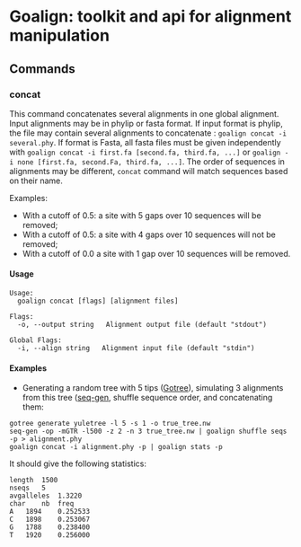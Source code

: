 # Goalign: toolkit and api for alignment manipulation

## Commands

### concat
This command concatenates several alignments in one global alignment. Input alignments may be in phylip or fasta format. If input format is phylip, the file may contain several alignments to concatenate : `goalign concat -i several.phy`. If format is Fasta, all fasta files must be given independently with `goalign concat -i first.fa [second.fa, third.fa, ...]` or `goalign -i none [first.fa, second.Fa, third.fa, ...]`. The order of sequences in alignments may be different, `concat` command will match sequences based on their name.

Examples:
- With a cutoff of 0.5: a site with 5 gaps over 10 sequences will be removed;
- With a cutoff of 0.5: a site with 4 gaps over 10 sequences will not be removed;
- With a cutoff of 0.0 a site with 1 gap over 10 sequences will be removed.

#### Usage
```
Usage:
  goalign concat [flags] [alignment files]

Flags:
  -o, --output string   Alignment output file (default "stdout")

Global Flags:
  -i, --align string   Alignment input file (default "stdin")
```

#### Examples

* Generating a random tree with 5 tips ([Gotree](https://github.com/fredericlemoine/gotree)), simulating 3 alignments from this tree ([seq-gen](https://github.com/rambaut/Seq-Gen), shuffle sequence order, and concatenating them:
```
gotree generate yuletree -l 5 -s 1 -o true_tree.nw
seq-gen -op -mGTR -l500 -z 2 -n 3 true_tree.nw | goalign shuffle seqs -p > alignment.phy
goalign concat -i alignment.phy -p | goalign stats -p
```

It should give the following statistics:
```
length	1500
nseqs	5
avgalleles	1.3220
char	nb	freq
A	1894	0.252533
C	1898	0.253067
G	1788	0.238400
T	1920	0.256000
```
